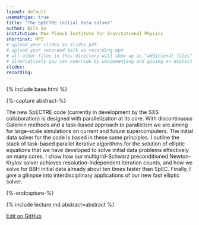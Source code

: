 ```yaml
---
layout: default
usemathjax: true
title: "The SpECTRE initial data solver"
author: Nils Vu
institution: Max Planck Institute for Gravitational Physics
shortinst: MPI
# upload your slides as slides.pdf
# upload your recorded talk as recording.mp4
# all other files in this directory will show up as "additional files"
# alternatively you can override by uncommenting and giving an explict URL:
slides: 
recording: 
---
```

{% include base.html %}

{%-capture abstract-%}

The new SpECTRE code (currently in development by the SXS collaboration) is designed with parallelization at its core. With discontinuous Galerkin methods and a task-based approach to parallelism we are aiming for large-scale simulations on current and future supercomputers. The initial data solver for the code is based in these same principles. I outline the stack of task-based parallel iterative algorithms for the solution of elliptic equations that we have developed to solve initial data problems effectively on many cores. I show how our multigrid-Schwarz preconditioned Newton-Krylov solver achieves resolution-independent iteration counts, and how we solve for BBH initial data already about ten times faster than SpEC. Finally, I give a glimpse into interdisciplinary applications of our new fast elliptic solver.

{%-endcapture-%}

<div class="col-xs-12" markdown="1">
{% include lecture.md abstract=abstract %}

[Edit on GitHub](https://github.com/EinsteinToolkit/et2021uiuc/edit/master/{{page.path}})
</div>
